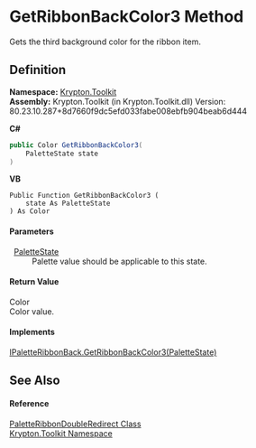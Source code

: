 # GetRibbonBackColor3 Method


Gets the third background color for the ribbon item.



## Definition
**Namespace:** <a href="79d2eac2-21f4-54ff-7552-b20c33c30600.md">Krypton.Toolkit</a>  
**Assembly:** Krypton.Toolkit (in Krypton.Toolkit.dll) Version: 80.23.10.287+8d7660f9dc5efd033fabe008ebfb904beab6d444

**C#**
``` C#
public Color GetRibbonBackColor3(
	PaletteState state
)
```
**VB**
``` VB
Public Function GetRibbonBackColor3 ( 
	state As PaletteState
) As Color
```



#### Parameters
<dl><dt>  <a href="93e626cd-00cf-240e-06c6-ab4d47e982ba.md">PaletteState</a></dt><dd>Palette value should be applicable to this state.</dd></dl>

#### Return Value
Color  
Color value.

#### Implements
<a href="dbb5d52b-e362-ad9b-6dda-34586a85c863.md">IPaletteRibbonBack.GetRibbonBackColor3(PaletteState)</a>  


## See Also


#### Reference
<a href="39f941d1-a7b9-6030-f7c9-f63274b33c0d.md">PaletteRibbonDoubleRedirect Class</a>  
<a href="79d2eac2-21f4-54ff-7552-b20c33c30600.md">Krypton.Toolkit Namespace</a>  
